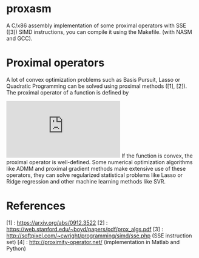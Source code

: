# proxasm

A C/x86 assembly implementation of some proximal operators with SSE ([3]) SIMD instructions, you can compile it using the Makefile. (with NASM and GCC). 

# Proximal operators 

A lot of convex optimization problems such as Basis Pursuit, Lasso or Quadratic Programming can be solved using proximal methods ([1], [2]). The proximal operator of a function is defined by

![alt text](https://latex.codecogs.com/gif.latex?%5Ctext%7Bprox%7D_%7Bf%7D%5Cleft%28x%20%5Cright%20%29%20%3D%20%5Carg%5Cmin_%7By%20%5Cin%20%5Cmathbb%7BR%7D%5En%7D%20f%28y%29%20&plus;%20%5Cfrac12%20%5Cleft%5CVert%20y-x%20%5Cright%5CVert_2%5E2)
If the function is convex, the proximal operator is well-defined. Some numerical optimization algorithms like ADMM and proximal gradient methods make extensive use of these operators, they can solve regularized statistical problems like Lasso or Ridge regression and other machine learning methods like SVR. 




# References 

[1] : https://arxiv.org/abs/0912.3522
[2] : https://web.stanford.edu/~boyd/papers/pdf/prox_algs.pdf
[3] : http://softpixel.com/~cwright/programming/simd/sse.php (SSE instruction set) 
[4] : http://proximity-operator.net/ (implementation in Matlab and Python)
